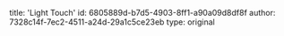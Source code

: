 title: 'Light Touch'
id: 6805889d-b7d5-4903-8ff1-a90a09d8df8f
author: 7328c14f-7ec2-4511-a24d-29a1c5ce23eb
type: original
